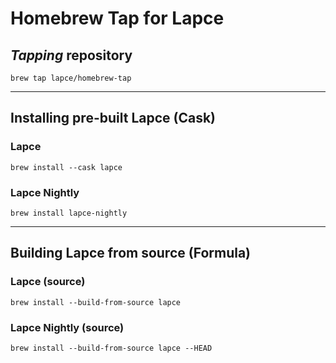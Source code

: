 # Homebrew Tap for Lapce

## *Tapping* repository

```shell
brew tap lapce/homebrew-tap
```

---

## Installing pre-built Lapce (Cask)

### Lapce

```shell
brew install --cask lapce
```

### Lapce Nightly

```shell
brew install lapce-nightly
```

---

## Building Lapce from source (Formula)

### Lapce (source)

```shell
brew install --build-from-source lapce
```

### Lapce Nightly (source)

```shell
brew install --build-from-source lapce --HEAD
```
